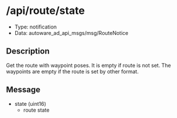 # /api/route/state

- Type: notification
- Data: autoware_ad_api_msgs/msg/RouteNotice

## Description

Get the route with waypoint poses. It is empty if route is not set.
The waypoints are empty if the route is set by other format.

## Message

- state (uint16)
  - route state
